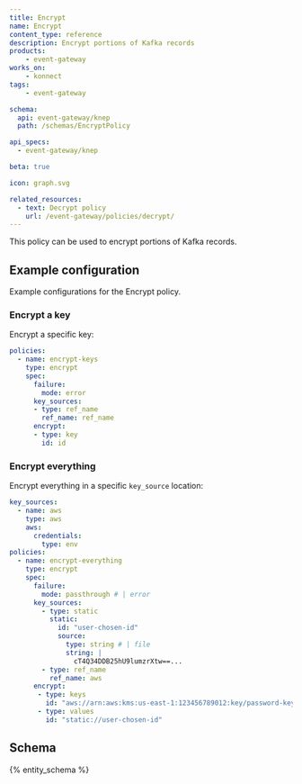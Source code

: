 ```yaml
---
title: Encrypt
name: Encrypt
content_type: reference
description: Encrypt portions of Kafka records
products:
    - event-gateway
works_on:
    - konnect
tags:
    - event-gateway

schema:
  api: event-gateway/knep
  path: /schemas/EncryptPolicy

api_specs:
  - event-gateway/knep

beta: true

icon: graph.svg

related_resources:
  - text: Decrypt policy
    url: /event-gateway/policies/decrypt/
---
```


This policy can be used to encrypt portions of Kafka records.

## Example configuration

Example configurations for the Encrypt policy.

### Encrypt a key

Encrypt a specific key:
```yaml
policies:
  - name: encrypt-keys
    type: encrypt
    spec:
      failure:
        mode: error
      key_sources:
      - type: ref_name
        ref_name: ref_name
      encrypt:
      - type: key
        id: id
```

### Encrypt everything

Encrypt everything in a specific `key_source` location:

```yaml
key_sources:
  - name: aws
    type: aws
    aws:
      credentials:
        type: env
policies:
  - name: encrypt-everything
    type: encrypt
    spec:
      failure:
        mode: passthrough # | error
      key_sources:
        - type: static
          static:
            id: "user-chosen-id"
            source:
              type: string # | file
              string: |
                cT4Q34DDB25hU9lumzrXtw==...
        - type: ref_name
          ref_name: aws
      encrypt:
       - type: keys
         id: "aws://arn:aws:kms:us-east-1:123456789012:key/password-key-id"
       - type: values
         id: "static://user-chosen-id"
```

## Schema

{% entity_schema %}